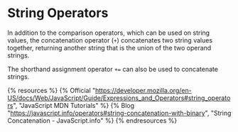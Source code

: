 # String Operators

In addition to the comparison operators, which can be used on string values, the concatenation operator (`+`) concatenates two string values together, returning another string that is the union of the two operand strings.

The shorthand assignment operator `+=` can also be used to concatenate strings.

{% resources %}
  {% Official "https://developer.mozilla.org/en-US/docs/Web/JavaScript/Guide/Expressions_and_Operators#string_operators", "JavaScript MDN Tutorials" %}
  {% Blog "https://javascript.info/operators#string-concatenation-with-binary", "String Concatenation - JavaScript.info" %}
{% endresources %}